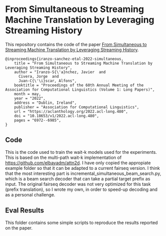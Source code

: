 # From Simultaneous to Streaming Machine Translation by Leveraging Streaming History
This repository contains the code of the paper [From Simultaneous to Streaming Machine Translation by Leveraging Streaming History](https://aclanthology.org/2022.acl-long.480/).
```
@inproceedings{iranzo-sanchez-etal-2022-simultaneous,
    title = "From Simultaneous to Streaming Machine Translation by Leveraging Streaming History",
    author = "Iranzo-S{\'a}nchez, Javier  and
      Civera, Jorge  and
      Juan-C{\'\i}scar, Alfons",
    booktitle = "Proceedings of the 60th Annual Meeting of the Association for Computational Linguistics (Volume 1: Long Papers)",
    month = may,
    year = "2022",
    address = "Dublin, Ireland",
    publisher = "Association for Computational Linguistics",
    url = "https://aclanthology.org/2022.acl-long.480",
    doi = "10.18653/v1/2022.acl-long.480",
    pages = "6972--6985",
}
```

## Code
This is the code used to train the wait-k models used for the experiments. This is based on the multi-path
wait-k implementation of https://github.com/elbayadm/attn2d. I have only copied the appropiate
example folder so that it can be adapted to a current fairseq version. I think that the most interesting part is 
incremental_simultaneous_beam_search.py, which is a beam search decoder
that can take a partial target prefix as input. The original fairseq decoder was not very optimized for this task
(prefix translation), so I wrote my own, in order to speed-up decoding and as a personal
challenge.
## Eval Results
This folder contains some simple scripts to reproduce the results reported on the paper.